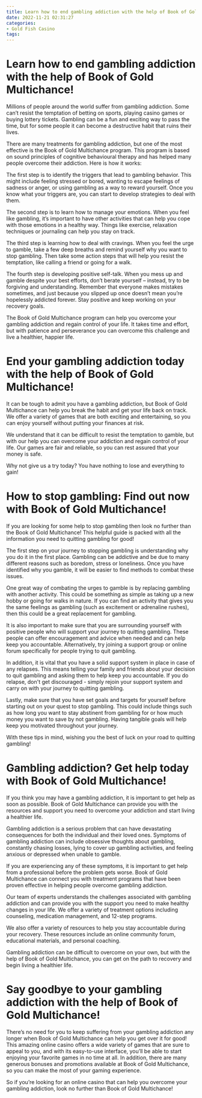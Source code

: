 ```yaml
---
title: Learn how to end gambling addiction with the help of Book of Gold Multichance! 
date: 2022-11-21 02:31:27
categories:
- Gold Fish Casino
tags:
---
```



#  Learn how to end gambling addiction with the help of Book of Gold Multichance! 

Millions of people around the world suffer from gambling addiction. Some can’t resist the temptation of betting on sports, playing casino games or buying lottery tickets. Gambling can be a fun and exciting way to pass the time, but for some people it can become a destructive habit that ruins their lives.

There are many treatments for gambling addiction, but one of the most effective is the Book of Gold Multichance program. This program is based on sound principles of cognitive behavioural therapy and has helped many people overcome their addiction. Here is how it works:

The first step is to identify the triggers that lead to gambling behavior. This might include feeling stressed or bored, wanting to escape feelings of sadness or anger, or using gambling as a way to reward yourself. Once you know what your triggers are, you can start to develop strategies to deal with them.

The second step is to learn how to manage your emotions. When you feel like gambling, it’s important to have other activities that can help you cope with those emotions in a healthy way. Things like exercise, relaxation techniques or journaling can help you stay on track.

The third step is learning how to deal with cravings. When you feel the urge to gamble, take a few deep breaths and remind yourself why you want to stop gambling. Then take some action steps that will help you resist the temptation, like calling a friend or going for a walk.

The fourth step is developing positive self-talk. When you mess up and gamble despite your best efforts, don’t berate yourself – instead, try to be forgiving and understanding. Remember that everyone makes mistakes sometimes, and just because you slipped up once doesn’t mean you’re hopelessly addicted forever. Stay positive and keep working on your recovery goals.

The Book of Gold Multichance program can help you overcome your gambling addiction and regain control of your life. It takes time and effort, but with patience and perseverance you can overcome this challenge and live a healthier, happier life.

#  End your gambling addiction today with the help of Book of Gold Multichance! 

It can be tough to admit you have a gambling addiction, but Book of Gold Multichance can help you break the habit and get your life back on track. We offer a variety of games that are both exciting and entertaining, so you can enjoy yourself without putting your finances at risk.

We understand that it can be difficult to resist the temptation to gamble, but with our help you can overcome your addiction and regain control of your life. Our games are fair and reliable, so you can rest assured that your money is safe.

Why not give us a try today? You have nothing to lose and everything to gain!

#  How to stop gambling: Find out now with Book of Gold Multichance! 

If you are looking for some help to stop gambling then look no further than the Book of Gold Multichance! This helpful guide is packed with all the information you need to quitting gambling for good! 

The first step on your journey to stopping gambling is understanding why you do it in the first place. Gambling can be addictive and be due to many different reasons such as boredom, stress or loneliness. Once you have identified why you gamble, it will be easier to find methods to combat these issues. 

One great way of combating the urges to gamble is by replacing gambling with another activity. This could be something as simple as taking up a new hobby or going for walks in nature. If you can find an activity that gives you the same feelings as gambling (such as excitement or adrenaline rushes), then this could be a great replacement for gambling. 

It is also important to make sure that you are surrounding yourself with positive people who will support your journey to quitting gambling. These people can offer encouragement and advice when needed and can help keep you accountable. Alternatively, try joining a support group or online forum specifically for people trying to quit gambling. 

In addition, it is vital that you have a solid support system in place in case of any relapses. This means telling your family and friends about your decision to quit gambling and asking them to help keep you accountable. If you do relapse, don't get discouraged - simply rejoin your support system and carry on with your journey to quitting gambling. 

Lastly, make sure that you have set goals and targets for yourself before starting out on your quest to stop gambling. This could include things such as how long you want to stay abstinent from gambling for or how much money you want to save by not gambling. Having tangible goals will help keep you motivated throughout your journey. 

With these tips in mind, wishing you the best of luck on your road to quitting gambling!

#  Gambling addiction? Get help today with Book of Gold Multichance! 

If you think you may have a gambling addiction, it is important to get help as soon as possible. Book of Gold Multichance can provide you with the resources and support you need to overcome your addiction and start living a healthier life.

Gambling addiction is a serious problem that can have devastating consequences for both the individual and their loved ones. Symptoms of gambling addiction can include obsessive thoughts about gambling, constantly chasing losses, lying to cover up gambling activities, and feeling anxious or depressed when unable to gamble.

If you are experiencing any of these symptoms, it is important to get help from a professional before the problem gets worse. Book of Gold Multichance can connect you with treatment programs that have been proven effective in helping people overcome gambling addiction.

Our team of experts understands the challenges associated with gambling addiction and can provide you with the support you need to make healthy changes in your life. We offer a variety of treatment options including counseling, medication management, and 12-step programs.

We also offer a variety of resources to help you stay accountable during your recovery. These resources include an online community forum, educational materials, and personal coaching.

Gambling addiction can be difficult to overcome on your own, but with the help of Book of Gold Multichance, you can get on the path to recovery and begin living a healthier life.

#  Say goodbye to your gambling addiction with the help of Book of Gold Multichance!

There’s no need for you to keep suffering from your gambling addiction any longer when Book of Gold Multichance can help you get over it for good! This amazing online casino offers a wide variety of games that are sure to appeal to you, and with its easy-to-use interface, you’ll be able to start enjoying your favorite games in no time at all. In addition, there are many generous bonuses and promotions available at Book of Gold Multichance, so you can make the most of your gaming experience.

So if you’re looking for an online casino that can help you overcome your gambling addiction, look no further than Book of Gold Multichance!